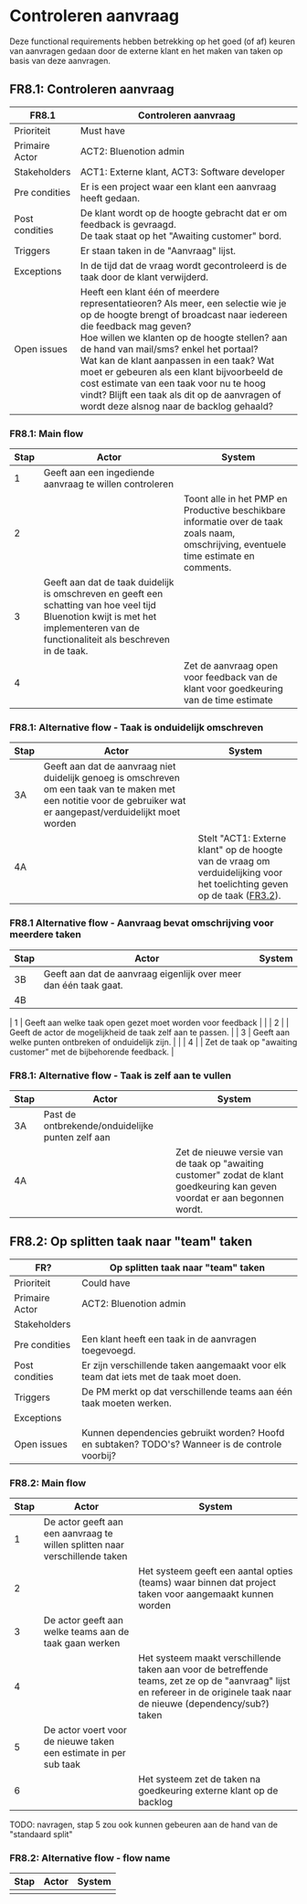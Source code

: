 # Controleren aanvraag

Deze functional requirements hebben betrekking op het goed (of af) keuren van aanvragen gedaan door de externe klant en het maken van taken op basis van deze aanvragen.

## FR8.1: Controleren aanvraag

| FR8.1 | Controleren aanvraag|
|---|---|
| Prioriteit | Must have  |
| Primaire Actor | ACT2: Bluenotion admin |
| Stakeholders | ACT1: Externe klant, ACT3: Software developer |
| Pre condities | Er is een project waar een klant een aanvraag heeft gedaan.  |
| Post condities | De klant wordt op de hoogte gebracht dat er om feedback is gevraagd. </br> De taak staat op het "Awaiting customer" bord. |
| Triggers | Er staan taken in de "Aanvraag" lijst. |
| Exceptions | In de tijd dat de vraag wordt gecontroleerd is de taak door de klant verwijderd. |
| Open issues | Heeft een klant één of meerdere representatieoren? Als meer, een selectie wie je op de hoogte brengt of broadcast naar iedereen die feedback mag geven? </br> Hoe willen we klanten op de hoogte stellen? aan de hand van mail/sms? enkel het portaal? </br> Wat kan de klant aanpassen in een taak? Wat moet er gebeuren als een klant bijvoorbeeld de cost estimate van een taak voor nu te hoog vindt? Blijft een taak als dit op de aanvragen of wordt deze alsnog naar de backlog gehaald? |

### FR8.1: Main flow

| Stap | Actor | System |
|---|---|---|
| 1 | Geeft aan een ingediende aanvraag te willen controleren |  |
| 2 |  | Toont alle in het PMP en Productive beschikbare informatie over de taak zoals naam, omschrijving, eventuele time estimate en comments. |
| 3 | Geeft aan dat de taak duidelijk is omschreven en geeft een schatting van hoe veel tijd Bluenotion kwijt is met het implementeren van de functionaliteit als beschreven in de taak. |  |
| 4 |  | Zet de aanvraag open voor feedback van de klant voor goedkeuring van de time estimate |

### FR8.1: Alternative flow - Taak is onduidelijk omschreven

| Stap | Actor | System |
|--|--|--|
| 3A | Geeft aan dat de aanvraag niet duidelijk genoeg is omschreven om een taak van te maken met een notitie voor de gebruiker wat er aangepast/verduidelijkt moet worden |  |
| 4A |  | Stelt "ACT1: Externe klant" op de hoogte van de vraag om verduidelijking voor het toelichting geven op de taak ([FR3.2](/Documentatie/Requirements/FR3_Toevoegen_aanvraag.md#fr32-toelichting-geven-op-taak)). |

### FR8.1 Alternative flow - Aanvraag bevat omschrijving voor meerdere taken

| Stap | Actor | System |
|--|--|--|
| 3B | Geeft aan dat de aanvraag eigenlijk over meer dan één taak gaat. |  |
| 4B |  |  |


| 1 | Geeft aan welke taak open gezet moet worden voor feedback  |   |
| 2 |   | Geeft de actor de mogelijkheid de taak zelf aan te passen.  |
| 3 | Geeft aan welke punten ontbreken of onduidelijk zijn.  |   |
| 4 |   | Zet de taak op "awaiting customer" met de bijbehorende feedback.  |

<!-- TODO: Waar komt feedback? Wordt dit bijgehouden in de comments van de taak? De omschrijving? Apart in het PMP?
A: feedback in de comments van productive. Aparte "chat" voor tenant level communicatie [FR9](#fr9-tenant-level-chat-voor-directe-communicatie) komt in het PMP -->

### FR8.1: Alternative flow - Taak is zelf aan te vullen

|Stap | Actor | System |
|---|---|---|
| 3A | Past de ontbrekende/onduidelijke punten zelf aan |  |
| 4A |  | Zet de nieuwe versie van de taak op "awaiting customer" zodat de klant goedkeuring kan geven voordat er aan begonnen wordt.  |

## FR8.2: Op splitten taak naar "team" taken

| FR? | Op splitten taak naar "team" taken  |
|---|---|
| Prioriteit | Could have  |
| Primaire Actor | ACT2: Bluenotion admin  |
| Stakeholders |  |
| Pre condities | Een klant heeft een taak in de aanvragen toegevoegd. |
| Post condities | Er zijn verschillende taken aangemaakt voor elk team dat iets met de taak moet doen. |
| Triggers | De PM merkt op dat verschillende teams aan één taak moeten werken. |
| Exceptions |  |
| Open issues | Kunnen dependencies gebruikt worden? Hoofd en subtaken? TODO's? Wanneer is de controle voorbij?  |

### FR8.2: Main flow

|Stap | Actor | System |
|---|---|---|
| 1 | De actor geeft aan een aanvraag te willen splitten naar verschillende taken |  |
| 2 |  | Het systeem geeft een aantal opties (teams) waar binnen dat project taken voor aangemaakt kunnen worden |
| 3 | De actor geeft aan welke teams aan de taak gaan werken |  |
| 4 |  | Het systeem maakt verschillende taken aan voor de betreffende teams, zet ze op de "aanvraag" lijst en refereer in de originele taak naar de nieuwe (dependency/sub?) taken |
| 5 | De actor voert voor de nieuwe taken een estimate in per sub taak |  |
| 6 |  | Het systeem zet de taken na goedkeuring externe klant op de backlog |

TODO: navragen, stap 5 zou ook kunnen gebeuren aan de hand van de "standaard split"

### FR8.2: Alternative flow - flow name

|Stap | Actor | System |
|---|---|---|
|  |  |  |
